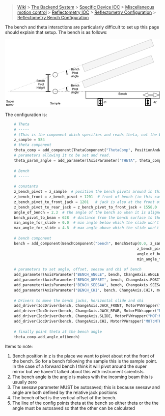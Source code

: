 > [Wiki](Home) > [The Backend System](The-Backend-System) > [Specific Device IOC](Specific-Device-IOC) > [Miscellaneous motion control](Miscellaneous-Motion-Control) > [Reflectometry IOC](Reflectometry-IOC) > [Reflectometry Configuration](Reflectometry-Configuration) > [Reflectometry Bench Configuration](reflectometry-bench-configuration)

The bench and theta interactions are particularly difficult to set up this page should explain that setup. The bench is as follows:

![bench showing how the height and pivot of the bench interact with the bench position](reflectometers/bench_movement.png)

The configuration is:

```python
    # Theta 
    # -----
    # (This is the component which specifies and reads theta, not the bench angle but coupled to it)
    z_sample = 584
    # theta component
    theta_comp = add_component(ThetaComponent("ThetaComp", PositionAndAngle(0.0, z_sample, 90)))
    # parameters allowing it to be set and read.
    theta_param_angle = add_parameter(AxisParameter("THETA", theta_comp, ChangeAxis.ANGLE, autosave=False), modes=[nr])

    # Bench
    # -----

    # constants
    z_bench_pivot = z_sample  # position the bench pivots around in this case the sample
    z_bench_front = z_bench_pivot + 1201  # front of bench (in this case it is 1201 away from the sample)
    z_bench_pivot_to_front_jack = 1201   # jack is also at the front of the bench
    z_bench_pivot_to_rear_jack = z_bench_pivot_to_front_jack + 1558.0  # rear jack is spaced 1558 from front jack
    angle_of_bench = 2.3  # the angle of the bench so when it is aligned with a optical level this is included
    bench_pivot_to_beam = 628  # distance from the bench surface to the beam above the bench
    min_angle_for_slide = 0.0  # min angle below which the slide won't move
    max_angle_for_slide = 4.8  # max angle above which the slide won't move

    # bench component
    bench = add_component(BenchComponent("bench", BenchSetup(0.0, z_sample, 90,
                                                            z_bench_pivot_to_front_jack, z_bench_pivot_to_rear_jack,
                                                            angle_of_bench, bench_pivot_to_beam, 
                                                            min_angle_for_slide, max_angle_for_slide)))

    # parameters to set angle, offset, seesaw and chi of bench
    add_parameter(AxisParameter("BENCH_ANGLE", bench, ChangeAxis.ANGLE, autosave=True), modes=all_modes)
    add_parameter(AxisParameter("BENCH_OFFSET", bench, ChangeAxis.POSITION), modes=all_modes)
    add_parameter(AxisParameter("BENCH_SEESAW", bench, ChangeAxis.SEESAW, autosave=True), modes=all_modes)
    add_parameter(AxisParameter("BENCH_CHI", bench, ChangeAxis.CHI), modes=all_modes)

    # Drivers to move the bench jacks, horizontal slide and shi
    add_driver(IocDriver(bench, ChangeAxis.JACK_FRONT, MotorPVWrapper("MOT:MTR0801")))
    add_driver(IocDriver(bench, ChangeAxis.JACK_REAR, MotorPVWrapper("MOT:MTR0802")))
    add_driver(IocDriver(bench, ChangeAxis.SLIDE, MotorPVWrapper("MOT:MTR0803")))
    add_driver(IocDriver(bench, ChangeAxis.CHI, MotorPVWrapper("MOT:MTR0804")))

    # finally point theta at the bench angle
    theta_comp.add_angle_of(bench)

```

Items to note:

1. Bench position in z is the place we want to pivot about not the front of the bench. So for a bench following the sample this is the sample point. In the case of a forward bench I think it will pivot around the super mirror but we haven't talked about this with instrument scientists.
1. The bench angle is the angle is makes with the incoming beam this is usually zero
1. The seesaw parameter MUST be autosaved; this is because seesaw and angle are both defined by the relative jack positions
1. The bench offset is the vertical offset of the bench.
1. The line of the config points theta at the bench so either theta or the the angle must be autosaved so that the other can be calculated
